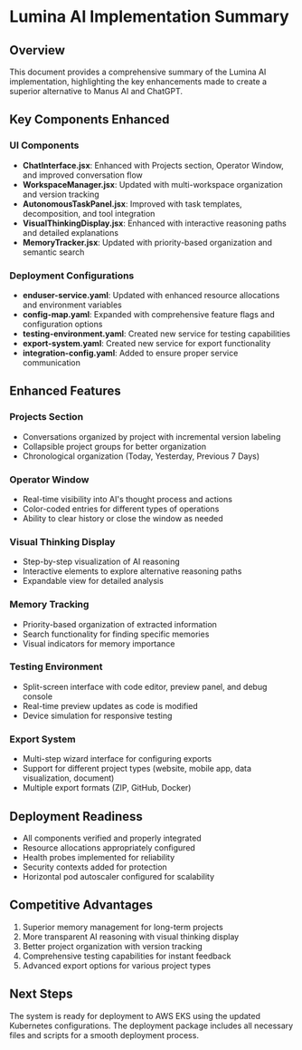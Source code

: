# Lumina AI Implementation Summary

## Overview
This document provides a comprehensive summary of the Lumina AI implementation, highlighting the key enhancements made to create a superior alternative to Manus AI and ChatGPT.

## Key Components Enhanced

### UI Components
- **ChatInterface.jsx**: Enhanced with Projects section, Operator Window, and improved conversation flow
- **WorkspaceManager.jsx**: Updated with multi-workspace organization and version tracking
- **AutonomousTaskPanel.jsx**: Improved with task templates, decomposition, and tool integration
- **VisualThinkingDisplay.jsx**: Enhanced with interactive reasoning paths and detailed explanations
- **MemoryTracker.jsx**: Updated with priority-based organization and semantic search

### Deployment Configurations
- **enduser-service.yaml**: Updated with enhanced resource allocations and environment variables
- **config-map.yaml**: Expanded with comprehensive feature flags and configuration options
- **testing-environment.yaml**: Created new service for testing capabilities
- **export-system.yaml**: Created new service for export functionality
- **integration-config.yaml**: Added to ensure proper service communication

## Enhanced Features

### Projects Section
- Conversations organized by project with incremental version labeling
- Collapsible project groups for better organization
- Chronological organization (Today, Yesterday, Previous 7 Days)

### Operator Window
- Real-time visibility into AI's thought process and actions
- Color-coded entries for different types of operations
- Ability to clear history or close the window as needed

### Visual Thinking Display
- Step-by-step visualization of AI reasoning
- Interactive elements to explore alternative reasoning paths
- Expandable view for detailed analysis

### Memory Tracking
- Priority-based organization of extracted information
- Search functionality for finding specific memories
- Visual indicators for memory importance

### Testing Environment
- Split-screen interface with code editor, preview panel, and debug console
- Real-time preview updates as code is modified
- Device simulation for responsive testing

### Export System
- Multi-step wizard interface for configuring exports
- Support for different project types (website, mobile app, data visualization, document)
- Multiple export formats (ZIP, GitHub, Docker)

## Deployment Readiness
- All components verified and properly integrated
- Resource allocations appropriately configured
- Health probes implemented for reliability
- Security contexts added for protection
- Horizontal pod autoscaler configured for scalability

## Competitive Advantages
1. Superior memory management for long-term projects
2. More transparent AI reasoning with visual thinking display
3. Better project organization with version tracking
4. Comprehensive testing capabilities for instant feedback
5. Advanced export options for various project types

## Next Steps
The system is ready for deployment to AWS EKS using the updated Kubernetes configurations. The deployment package includes all necessary files and scripts for a smooth deployment process.
